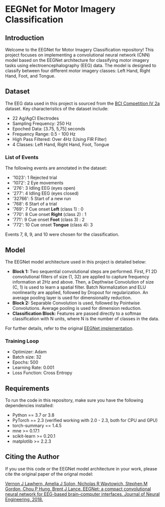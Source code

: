 # EEGNet for Motor Imagery Classification

## Introduction
Welcome to the EEGNet for Motor Imagery Classification repository! This project focuses on implementing a convolutional neural network (CNN) model based on the EEGNet architecture for classifying motor imagery tasks using electroencephalography (EEG) data. The model is designed to classify between four different motor imagery classes: Left Hand, Right Hand, Foot, and Tongue.

## Dataset
The EEG data used in this project is sourced from the [BCI Competition IV 2a](http://www.bbci.de/competition/iv/#dataset2a) dataset. Key characteristics of the dataset include:
- 22 Ag/AgCl Electrodes
- Sampling Frequency: 250 Hz
- Epoched Data: [3.75, 5,75] seconds
- Frequency Range: 0.5 - 100 Hz
- High Pass Filtered: Over 4Hz (Using FIR Filter)
- 4 Classes: Left Hand, Right Hand, Foot, Tongue

### List of Events
The following events are annotated in the dataset:
- '1023': 1 Rejected trial
- '1072': 2 Eye movements
- '276': 3 Idling EEG (eyes open)
- '277': 4 Idling EEG (eyes closed)
- '32766': 5 Start of a new run
- '768': 6 Start of a trial
- '769': 7 Cue onset **Left** (class 1) : 0 
- '770': 8 Cue onset **Right** (class 2) : 1
- '771': 9 Cue onset **Foot** (class 3) : 2 
- '772': 10 Cue onset **Tongue** (class 4): 3

Events 7, 8, 9, and 10 were chosen for the classification.

## Model
The EEGNet model architecture used in this project is detailed below:
- **Block 1:** Two sequential convolutional steps are performed. First, F1 2D convolutional filters of size (1, 32) are applied to capture frequency information at 2Hz and above. Then, a Depthwise Convolution of size (C, 1) is used to learn a spatial filter. Batch Normalization and ELU nonlinearity are applied, followed by Dropout for regularization. An average pooling layer is used for dimensionality reduction.
- **Block 2:** Separable Convolution is used, followed by Pointwise Convolutions. Average pooling is used for dimension reduction.
- **Classification Block:** Features are passed directly to a softmax classification with N units, where N is the number of classes in the data.

For further details, refer to the original [EEGNet implementation](https://github.com/vlawhern/arl-eegmodels/tree/master).

### Training Loop
- Optimizer: Adam
- Batch size: 32
- Epochs: 500
- Learning Rate: 0.001
- Loss Function: Cross Entropy

## Requirements
To run the code in this repository, make sure you have the following dependencies installed:
- Python == 3.7 or 3.8
- PyTorch == 2.3 (verified working with 2.0 - 2.3, both for CPU and GPU)
- torch-summary == 1.4.5
- mne >= 0.17.1
- scikit-learn >= 0.20.1
- matplotlib >= 2.2.3

## Citing the Author
If you use this code or the EEGNet model architecture in your work, please cite the original paper of the orignal model:

[Vernon J Lawhern, Amelia J Solon, Nicholas R Waytowich, Stephen M Gordon, Chou P Hung, Brent J Lance. EEGNet: a compact convolutional neural network for EEG-based brain–computer interfaces. Journal of Neural Engineering, 2018.](https://iopscience.iop.org/article/10.1088/1741-2552/aace8c)

